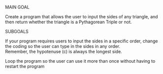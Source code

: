 MAIN GOAL

Create
 a program that allows the user to input the sides of any triangle, and 
then return whether the triangle is a Pythagorean Triple or not.

SUBGOALS

If
 your program requires users to input the sides in a specific order, 
change the coding so the user can type in the sides in any order.  
Remember, the hypotenuse (c) is always the longest side.

Loop the program so the user can use it more than once without having to restart the program

